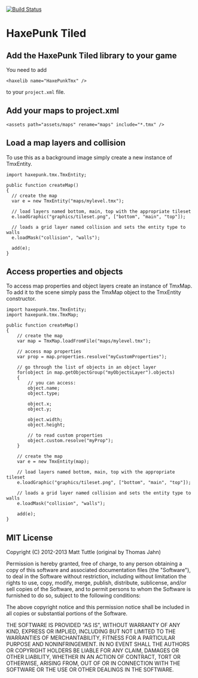 [![Build Status](https://travis-ci.org/IkonOne/tiled.svg?branch=dev)](https://github.com/HaxePunk/tiled)

# HaxePunk Tiled

## Add the HaxePunk Tiled library to your game

You need to add

	<haxelib name="HaxePunkTmx" />

to your `project.xml` file.

## Add your maps to project.xml
	
	<assets path="assets/maps" rename="maps" include="*.tmx" />

## Load a map layers and collision

To use this as a background image simply create a new instance of TmxEntity.

    import haxepunk.tmx.TmxEntity;
    
    public function createMap()
    {
      // create the map
      var e = new TmxEntity("maps/mylevel.tmx");

      // load layers named bottom, main, top with the appropriate tileset
      e.loadGraphic("graphics/tileset.png", ["bottom", "main", "top"]);

      // loads a grid layer named collision and sets the entity type to walls
      e.loadMask("collision", "walls");

      add(e);
    }
    
## Access properties and objects

To access map properties and object layers create an instance of TmxMap.
To add it to the scene simply pass the TmxMap object to the TmxEntity constructor.

	import haxepunk.tmx.TmxEntity;
	import haxepunk.tmx.TmxMap;

	public function createMap()
	{
		// create the map
		var map = TmxMap.loadFromFile("maps/mylevel.tmx");
		
		// access map properties
		var prop = map.properties.resolve("myCustomProperties");
		
		// go through the list of objects in an object layer
		for(object in map.getObjectGroup("myObjectsLayer").objects)
		{
			// you can access:
			object.name; 
			object.type;
			
			object.x;
			object.y;
			
			object.width;
			object.height;
			
			// to read custom properties
			object.custom.resolve("myProp");
		}
		
		// create the map
		var e = new TmxEntity(map);

		// load layers named bottom, main, top with the appropriate tileset
		e.loadGraphic("graphics/tileset.png", ["bottom", "main", "top"]);

		// loads a grid layer named collision and sets the entity type to walls
		e.loadMask("collision", "walls");

		add(e);
	}
	
## MIT License

Copyright (C) 2012-2013 Matt Tuttle (original by Thomas Jahn)

Permission is hereby granted, free of charge, to any person obtaining a copy of this software and associated documentation files (the "Software"), to deal in the Software without restriction, including without limitation the rights to use, copy, modify, merge, publish, distribute, sublicense, and/or sell copies of the Software, and to permit persons to whom the Software is furnished to do so, subject to the following conditions:

The above copyright notice and this permission notice shall be included in all copies or substantial portions of the Software.

THE SOFTWARE IS PROVIDED "AS IS", WITHOUT WARRANTY OF ANY KIND, EXPRESS OR IMPLIED, INCLUDING BUT NOT LIMITED TO THE WARRANTIES OF MERCHANTABILITY, FITNESS FOR A PARTICULAR PURPOSE AND NONINFRINGEMENT. IN NO EVENT SHALL THE AUTHORS OR COPYRIGHT HOLDERS BE LIABLE FOR ANY CLAIM, DAMAGES OR OTHER LIABILITY, WHETHER IN AN ACTION OF CONTRACT, TORT OR OTHERWISE, ARISING FROM, OUT OF OR IN CONNECTION WITH THE SOFTWARE OR THE USE OR OTHER DEALINGS IN THE SOFTWARE.
	
